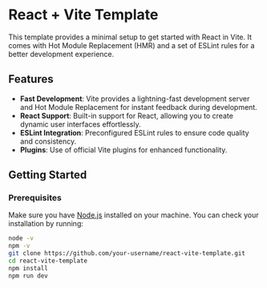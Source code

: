 # React + Vite Template

This template provides a minimal setup to get started with React in Vite. It comes with Hot Module Replacement (HMR) and a set of ESLint rules for a better development experience.

## Features

- **Fast Development**: Vite provides a lightning-fast development server and Hot Module Replacement for instant feedback during development.
- **React Support**: Built-in support for React, allowing you to create dynamic user interfaces effortlessly.
- **ESLint Integration**: Preconfigured ESLint rules to ensure code quality and consistency.
- **Plugins**: Use of official Vite plugins for enhanced functionality.

## Getting Started

### Prerequisites

Make sure you have [Node.js](https://nodejs.org/) installed on your machine. You can check your installation by running:

```bash
node -v
npm -v
git clone https://github.com/your-username/react-vite-template.git
cd react-vite-template
npm install
npm run dev
